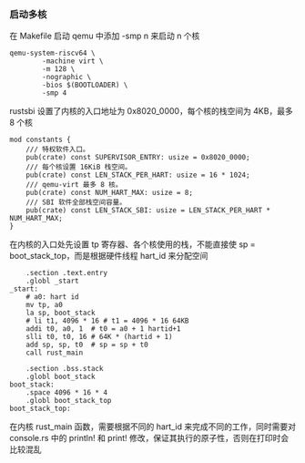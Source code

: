 ### 启动多核

在 Makefile 启动 qemu 中添加 -smp n 来启动 n 个核

```
qemu-system-riscv64 \
		-machine virt \
		-m 128 \
		-nographic \
		-bios $(BOOTLOADER) \
		-smp 4
```

rustsbi 设置了内核的入口地址为 0x8020_0000，每个核的栈空间为 4KB，最多 8 个核

```
mod constants {
    /// 特权软件入口。
    pub(crate) const SUPERVISOR_ENTRY: usize = 0x8020_0000;
    /// 每个核设置 16KiB 栈空间。
    pub(crate) const LEN_STACK_PER_HART: usize = 16 * 1024;
    /// qemu-virt 最多 8 核。
    pub(crate) const NUM_HART_MAX: usize = 8;
    /// SBI 软件全部栈空间容量。
    pub(crate) const LEN_STACK_SBI: usize = LEN_STACK_PER_HART * NUM_HART_MAX;
}
```

在内核的入口处先设置 tp 寄存器、各个核使用的栈，不能直接使 sp = boot_stack_top，而是根据硬件线程 hart_id 来分配空间

```
    .section .text.entry
    .globl _start
_start:
    # a0: hart id
    mv tp, a0
    la sp, boot_stack
    # li t1, 4096 * 16 # t1 = 4096 * 16 64KB
    addi t0, a0, 1  # t0 = a0 + 1 hartid+1
    slli t0, t0, 16 # 64K * (hartid + 1)
    add sp, sp, t0  # sp = sp + t0
    call rust_main

    .section .bss.stack
    .globl boot_stack
boot_stack:
    .space 4096 * 16 * 4
    .globl boot_stack_top
boot_stack_top:
```

在内核 rust_main 函数，需要根据不同的 hart_id 来完成不同的工作，同时需要对 console.rs 中的 println! 和 print! 修改，保证其执行的原子性，否则在打印时会比较混乱